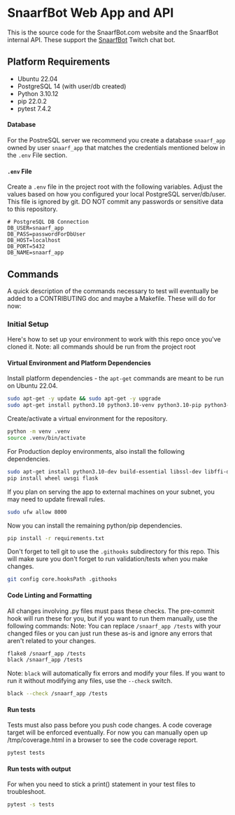 # SnaarfBot Web App and API

This is the source code for the SnaarfBot.com website and the SnaarfBot internal API. These support the [SnaarfBot](https://github.com/BBBThunda/snaarfbot) Twitch chat bot.


## Platform Requirements

- Ubuntu 22.04
- PostgreSQL 14 (with user/db created)
- Python 3.10.12
- pip 22.0.2
- pytest 7.4.2

#### Database

For the PostreSQL server we recommend you create a database `snaarf_app` owned by user `snaarf_app` that matches the credentials mentioned below in the `.env` File section.

#### `.env` File

Create a `.env` file in the project root with the following variables. Adjust the values based on how you configured your local PostgreSQL server/db/user. This file is ignored by git. DO NOT commit any passwords or sensitive data to this repository.
```dosini
# PostgreSQL DB Connection
DB_USER=snaarf_app
DB_PASS=passwordForDbUser
DB_HOST=localhost
DB_PORT=5432
DB_NAME=snaarf_app
```


## Commands

A quick description of the commands necessary to test will eventually be added to a CONTRIBUTING doc and maybe a Makefile. These will do for now:


### Initial Setup
Here's how to set up your environment to work with this repo once you've cloned it.
Note: all commands should be run from the project root


#### Virtual Environment and Platform Dependencies
Install platform dependencies - the `apt-get` commands are meant to be run on Ubuntu 22.04.
```bash
sudo apt-get -y update && sudo apt-get -y upgrade
sudo apt-get install python3.10 python3.10-venv python3.10-pip python3-setuptools
```

Create/activate a virtual environment for the repository.
```bash
python -m venv .venv
source .venv/bin/activate
```

For Production deploy environments, also install the following dependencies.
```bash
sudo apt-get install python3.10-dev build-essential libssl-dev libffi-dev
pip install wheel uwsgi flask
```

If you plan on serving the app to external machines on your subnet, you may need to update firewall rules.
```bash
sudo ufw allow 8000
```

Now you can install the remaining python/pip dependencies.
```bash
pip install -r requirements.txt 
```

Don't forget to tell git to use the `.githooks` subdirectory for this repo. This will make sure you don't forget to run validation/tests when you make changes.
```bash
git config core.hooksPath .githooks
```

#### Code Linting and Formatting
All changes involving .py files must pass these checks. The pre-commit hook will run these for you, but if you want to run them manually, use the following commands:
Note: You can replace `/snaarf_app /tests` with your changed files or you can just run these as-is and ignore any errors that aren't related to your changes.
```bash
flake8 /snaarf_app /tests
black /snaarf_app /tests
```

Note: `black` will automatically fix errors and modify your files. If you want to run it without modifying any files, use the `--check` switch.
```bash
black --check /snaarf_app /tests
```


#### Run tests
Tests must also pass before you push code changes. A code coverage target will be enforced eventually. For now you can manually open up /tmp/coverage.html in a browser to see the code coverage report.
```bash
pytest tests
```


#### Run tests with output
For when you need to stick a print() statement in your test files to troubleshoot.
```bash
pytest -s tests
```
